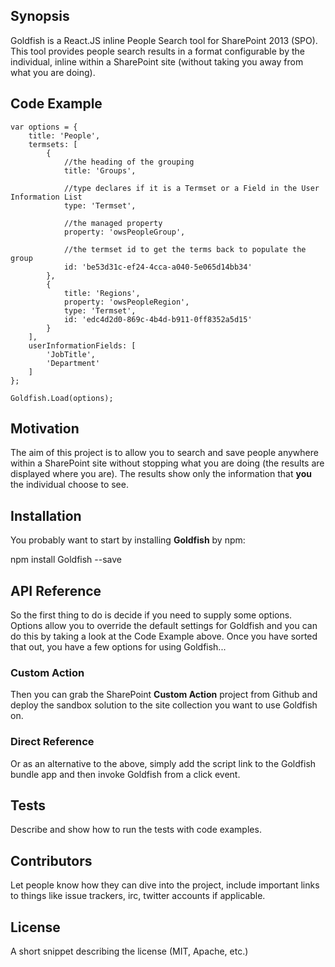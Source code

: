 ## Synopsis

Goldfish is a React.JS inline People Search tool for SharePoint 2013 (SPO). This tool provides people search results in a format configurable by the individual, inline within a SharePoint site (without taking you away from what you are doing). 

## Code Example

	var options = {
		title: 'People',
	    termsets: [
	        {
	        	//the heading of the grouping
	        	title: 'Groups',
	        	
	        	//type declares if it is a Termset or a Field in the User Information List
	        	type: 'Termset',
	        	
	        	//the managed property
	        	property: 'owsPeopleGroup',
	        
	        	//the termset id to get the terms back to populate the group
	        	id: 'be53d31c-ef24-4cca-a040-5e065d14bb34'
	        },
	        {
	        	title: 'Regions',
	        	property: 'owsPeopleRegion',
	        	type: 'Termset',
	        	id: 'edc4d2d0-869c-4b4d-b911-0ff8352a5d15'
	        }
	    ],
	    userInformationFields: [
	        'JobTitle',
	        'Department'
	    ]
	};

	Goldfish.Load(options);

## Motivation

The aim of this project is to allow you to search and save people anywhere within a SharePoint site without stopping what you are doing (the results are displayed where you are). The results show only the information that **you** the individual choose to see. 

## Installation

You probably want to start by installing **Goldfish** by npm:

npm install Goldfish --save


## API Reference

So the first thing to do is decide if you need to supply some options. Options allow you to override the default settings for Goldfish and you can do this by taking a look at the Code Example above. Once you have sorted that out, you have a few options for using Goldfish...

### Custom Action

Then you can grab the SharePoint **Custom Action** project from Github and deploy the sandbox solution to the site collection you want to use Goldfish on.

### Direct Reference

Or as an alternative to the above, simply add the script link to the Goldfish bundle app and then invoke Goldfish from a click event.

## Tests

Describe and show how to run the tests with code examples.

## Contributors

Let people know how they can dive into the project, include important links to things like issue trackers, irc, twitter accounts if applicable.

## License

A short snippet describing the license (MIT, Apache, etc.)

